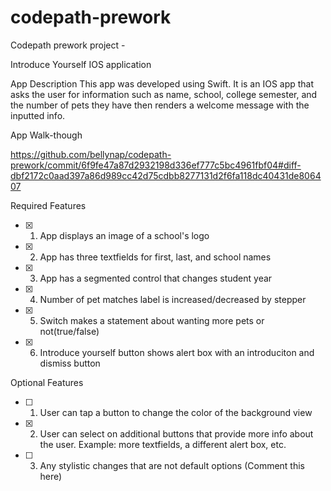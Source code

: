 # codepath-prework
Codepath prework project - 

Introduce Yourself IOS application

App Description
This app was developed using Swift. It is an IOS app that asks the user for information such as name, school, college semester, and the number of pets they have then renders a welcome message with the inputted info. 

App Walk-though

https://github.com/bellynap/codepath-prework/commit/6f9fe47a87d2932198d336ef777c5bc4961fbf04#diff-dbf2172c0aad397a86d989cc42d75cdbb8277131d2f6fa118dc40431de806407

Required Features
- [x] 1. App displays an image of a school's logo
- [x] 2. App has three textfields for first, last, and school names
- [x] 3. App has a segmented control that changes student year
- [x] 4. Number of pet matches label is increased/decreased by stepper
- [x] 5. Switch makes a statement about wanting more pets or not(true/false)
- [x] 6. Introduce yourself button shows alert box with an introduciton and dismiss button

Optional Features
- [ ] 1. User can tap a button to change the color of the background view
- [x] 2. User can select on additional buttons that provide more info about the user. Example: more textfields, a different alert box, etc.
- [ ] 3. Any stylistic changes that are not default options (Comment this here)
